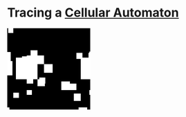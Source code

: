 # Tracing a [Cellular Automaton](https://en.wikipedia.org/wiki/Cellular_automaton)

<img title="" src="https://github.com/Jaminima/Cellular-Automata-Traced/blob/main/Demo-Clips/1.gif" alt="" width="">
<img title="" src="https://github.com/Jaminima/Cellular-Automata-Traced/blob/main/Demo-Clips/2.gif" alt="" width="">
<img title="" src="https://github.com/Jaminima/Cellular-Automata-Traced/blob/main/Demo-Clips/3.gif" alt="" width="">
<img title="" src="https://github.com/Jaminima/Cellular-Automata-Traced/blob/main/Demo-Clips/4.gif" alt="" width="">
<img title="" src="https://github.com/Jaminima/Cellular-Automata-Traced/blob/main/Demo-Clips/5.gif" alt="" width="">
<img title="" src="https://github.com/Jaminima/Cellular-Automata-Traced/blob/main/Demo-Clips/6.gif" alt="" width="">
